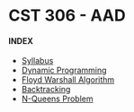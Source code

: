 # CST 306 - AAD

#### INDEX
- [Syllabus](./Syllabus.md)
- [Dynamic Programming](./4_1dynamic_programming.md)
- [Floyd Warshall Algorithm](./4_2floyd_warshall_algorithm.md)
- [Backtracking](./4_3backtracking.md)
- [N-Queens Problem](./4_4n_queens_problem().md)
